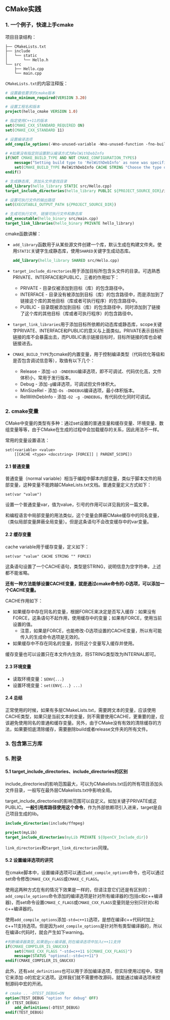## CMake实践

### 1. 一个例子，快速上手cmake

项目目录结构：

```
├── CMakeLists.txt
├── include
│   └── static
│       └── Hello.h
└── src
    ├── Hello.cpp
    └── main.cpp
```

`CMakeLists.txt`的内容注释版：

```cmake
# 设置最低要求的cmake版本
cmake_minimum_required(VERSION 3.20)

# 设置工程名和版本
project(hello_cmake VERSION 1.0)

# 指定使用C++11的版本
set(CMAKE_CXX_STANDARD_REQUIRED ON)
set(CMAKE_CXX_STANDARD 11)

# 设置编译选项
add_compile_options(-Wno-unused-variable -Wno-unused-function -fno-builtin)

# #如果没有指定则设置默认编译方式为RelWithDebInfo
if(NOT CMAKE_BUILD_TYPE AND NOT CMAKE_CONFIGURATION_TYPES)
	message("Setting build type to 'RelWithDebInfo' as none was specified.")
	set(CMAKE_BUILD_TYPE RelWithDebInfo CACHE STRING "Choose the type of build." FORCE)
endif()

# 生成静态库, 添加头文件查找目录
add_library(hello_library STATIC src/Hello.cpp)
target_include_directories(hello_library PUBLIC ${PROJECT_SOURCE_DIR}/include)

# 设置可执行文件的输出路径
set(EXECUTABLE_OUTPUT_PATH ${PROJECT_SOURCE_DIR}) 

# 生成可执行文件, 链接可执行文件和静态库
add_executable(hello_binary src/main.cpp)
target_link_libraries(hello_binary PRIVATE hello_library)
```

cmake函数讲解：

- `add_library`函数用于从某些源文件创建一个库，默认生成在构建文件夹。使用`STATIC`关键字生成静态库，使用`SHARED`关键字生成动态库。

  ```cmake
  add_library(hello_library SHARED src/Hello.cpp)
  ```

- `target_include_directories`用于添加目标所包含头文件的目录。可选熟悉PRIVATE、INTERFACE和PUBLIC，三者的作用如下：
  - PRIVATE - 目录仅被添加到目标（库）的包含路径中。
  - INTERFACE - 目录没有被添加到目标（库）的包含路径中，而是添加到了链接这个库的其他目标（库或者可执行程序）的包含路径中。
  - PUBLIC - 目录既被添加到目标（库）的包含路径中，同时添加到了链接了这个库的其他目标（库或者可执行程序）的包含路径中。
- `target_link_libraries`用于添加目标所依赖的动态库或静态库，scope关键字PRIVATE、INTERFACE和PUBLIC的意义与上面类似。PRIVATE表示目标所链接的库不会暴露出去，而PUBLIC表示链接目标时，目标所链接的库也会被链接进去。

- `CMAKE_BUILD_TYPE`为cmake的内置变量，用于控制编译类型（代码优化等级和是否包含调试信息等），取值有以下几个：
  - Release - 添加`-o3 -DNDEBUG`编译选项，即不可调试、代码优化高，文件体积小，常用于发行版本。
  - Debug - 添加`-g`编译选项，可调试但文件体积大。
  - MinSizeRel - 添加`-Os -DNDEBUG`编译选项，最小体积版本。
  - RelWithDebInfo - 添加`-O2 -g -DNDEBUG`，有代码优化同时可调试。

### 2. cmake变量

CMake中变量的类型有多种：通过set设置的普通变量和缓存变量、环境变量、数组变量等等，由于CMake在生成的过程中会加载缓存的关系，因此用法不一样。

常用的变量设置语法：

```
set(<variable> <value>
    [[CACHE <type> <docstring> [FORCE]] | PARENT_SCOPE])
```

#### 2.1 普通变量

普通变量（normal variable）相当于编程中脚本内部变量，类似于脚本文件的局部变量，这种变量不能跨越CMakeLists.txt文档。普通变量定义方式如下：

```
set(var "value")
```

设置一个普通变量var，值为value，引号的作用可以详见我的另一篇文章。

和编程语言中局部变量的用法类似，这个变量会屏蔽CMake缓存中的同名变量，（类似局部变量屏蔽全局变量）。但是这条语句不会改变缓存中的var变量。

#### 2.2 缓存变量

cache variable用于缓存变量，定义如下：

```
set(var "value" CACHE STRING "" FORCE)
```

这条语句设置了一个CACHE语句，类型是STRING，说明信息为空字符串，上述都不能省略。

**还有一种方法能够设置CACHE变量，就是通过cmake命令的-D选项，可以添加一个CACHE变量。**

CACHE作用如下：

- 如果缓存中存在同名的变量，根据FORCE来决定是否写入缓存：如果没有FORCE，这条语句不起作用，使用缓存中的变量；如果有FORCE，使用当前设置的值。
  - 注意，如果是FORCE，也能修改-D选项设置的CACHE变量，所以有可能传入的生成命令选项是无效的。
- 如果缓存中不存在同名的变量，则将这个变量写入缓存并使用。

缓存变量也可以设置只在本文件内生效，将STRING类型改为INTERNAL即可。

#### 2.3 环境变量

- 读取环境变量：`$ENV{...}`
- 设置环境变量：`set(ENV{...} ...)`


#### 2.4 总结

正常使用的时候，如果有多层CMakeLists.txt，需要跨文本的变量，应该使用CACHE类型，如果只是当前文本的变量，则不需要使用CACHE，更重要的是，应该避免使用同名的普通和缓存变量。另外，由于CMake没有有效的清除缓存的方法，如果要彻底清除缓存，需要删除build或者release文件夹的所有文件。



### 3. 包含第三方库





### 5. 附录

#### 5.1 target_include_directories、include_directories的区别

include_directories的影响范围最大，可以为CMakelists.txt后的所有项目添加头文件目录，一般写在最外层CMakelists.txt中影响全局。

target_include_directories的影响范围可以自定义。如加关键子PRIVATE或这PUBLIC。**一般引用库路径使用这个命令**，作为外部依赖项引入进来，target是自己项目生成的lib。

```cmake
include_directories(include/ffmpeg)

project(myLib)
target_include_directories(myLib PRIVATE ${OpenCV_Include_dir})
```

`link_directories`和`target_link_directories`同理。

#### 5.2 设置编译选项的讲究

在cmake脚本中，设置编译选项可以通过`add_compile_options`命令，也可以通过set命令修改`CMAKE_CXX_FLAGS`或`CMAKE_C_FLAGS`。

使用这两种方式在有的情况下效果是一样的，但请注意它们还是有区别的：`add_compile_options`命令添加的编译选项是针对所有编译器的(包括c和c++编译器)，而set命令设置`CMAKE_C_FLAGS`或`CMAKE_CXX_FLAGS`变量则是分别只针对c和c++编译器的。

使用`add_compile_options`添加`-std=c++11`选项，是想在编译c++代码时加上c++11支持选项。但是因为`add_compile_options`是针对所有类型编译器的，所以在编译c代码时，就会产生如下warning。

```cmake
#判断编译器类型,如果是gcc编译器,则在编译选项中加入c++11支持
if(CMAKE_COMPILER_IS_GNUCXX)
    set(CMAKE_CXX_FLAGS "-std=c++11 ${CMAKE_CXX_FLAGS}")
    message(STATUS "optional:-std=c++11")   
endif(CMAKE_COMPILER_IS_GNUCXX)
```

此外，还有`add_definitions`也可以用于添加编译选项，但实际使用过程中，常用它来添加`-D`的宏定义选项。这样我们就不需要修改源码，就能通过编译选项来控制源码中宏的开闭。

```cmake
# cmake .. -DTEST_DEBUG=ON
option(TEST_DEBUG "option for debug" OFF)
if (TEST_DEBUG) 
	add_definitions(-DTEST_DEBUG)
endif(TEST_DEBUG)
```



